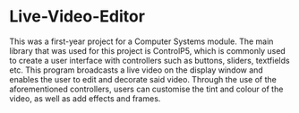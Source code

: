 # Live-Video-Editor
This was a first-year project for a Computer Systems module. The main library that was used for this project is ControlP5, which is commonly used to create a user interface with controllers such as buttons, sliders, textfields etc. This program broadcasts a live video on the display window and enables the user to edit and decorate said video. Through the use of the aforementioned controllers, users can customise the tint and colour of the video, as well as add effects and frames.

